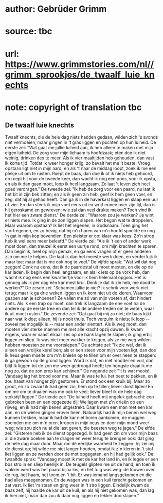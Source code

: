 # author: Gebrüder Grimm
# source: tbc
# url: https://www.grimmstories.com/nl//grimm_sprookjes/de_twaalf_luie_knechts
# note: copyright of translation tbc

## De twaalf luie knechts 

Twaalf knechts, die de hele dag niets hadden gedaan, wilden zich 's
avonds niet vermoeien, maar gingen in 't gras liggen en pochten op hun
luiheid. De eerste zei: "Wat gaat me jullie luiheid aan, ik heb alleen
te maken met mijn eigen luiheid. De zorg voor mijn lichaam is hoofdzaak;
eten doe ik niet weinig, drinken des te meer. Als ik vier maaltijden heb
gehouden, dan vast ik korte tijd. Totdat ik weer honger krijg; zo bevalt
het me 't beste. Vroeg opstaan ligt niet in mijn aard; en als 't naar
de middag loopt, zoek ik me een plekje uit om te rusten. Roept de baas,
dan doe ik of ik niets heb gehoord, en roept hij voor de tweede keer,
dan wacht ik nog een poos, voor ik opsta, en als ik dan gaan moet, loop
ik heel langzaam. Zo laat 't leven zich heel goed verdragen." De
tweede zei: "Ik heb de zorg voor een paard, nu laat ik het bit in zijn
bek zitten; en als ik geen zin heb, geef ik hem geen voer, en zeg, dat
hij al gehad heeft. Dan ga ik in de haverkast liggen en slaap een uur of
vier. En dan steek ik mijn voet eens uit en wrijf ermee over zijn lijf,
dan is hij geroskamd en gewreven; wie zal dan veel drukte maken? Toch
vind ik het hier een zware dienst." De derde zei: "Waarom zou je
werken? Je wint er niets mee. Ik ging in de zon liggen slapen. Het begon
wat te droppelen. Maar waarom opstaan? Ik liet het regenen, in Godsnaam.
Toen ging het stortregenen, en zo hevig, dat hij m'n haren van m'n
hoofd spoelde en nog 'n gat in mijn kop bovendien. Een pleister er op:
klaar was kees. Zo'n strop heb ik wel eens meer beleefd." De vierde
zei: "Als ik 't een of ander werk moet doen, dan treuzel ik eerst een
uurtje rond, om mijn krachten te sparen. Dan begin ik, heel op mijn
gemak, en ga eens vragen of er geen anderen zijn om me te helpen. Die
laat ik dan het meeste werk doen, en verder kijk ik maar toe: maar dat
is me ook nog te veel." De vijfde sprak: "Wat wil dat nog zeggen! Denk
nu eens, dat ik de paardestal uit moet mesten, en die op de kar laden.
Ik begin dan heel langzaam, en als ik iets op de vork heb, dan wacht ik
nog eens een kwartiertje voor ik hem helemaal opgooi. Het is genoeg als
ik per dag één kar mest krui. Denk je dat ik zin heb, me dood te
werken?" De zesde zei: "Schamen jullie je niet? Ik schrik voor werk
niet terug; maar ik ga drie weken liggen en ik kom niet uit de kleren.
Waarvoor gespen aan je schoenen? Ze vallen me zó van mijn voeten af, dat
hindert niets. Als ik een trap op moet, dan trek ik langzaam de ene voet
na de andere op de eerste tree en dan tel ik de andere treden om te
weten, waar ik uit moet rusten." De zevende zei: "Dat gaat bij mij zo
niet; de baas kijkt naar wat ik doe; alleen, hij is nooit thuis. Toch
verzuim ik niets; ik loop -- zoveel me mogelijk is -- maar een ander
slentert. Als ik weg moet, dan moeten vier sterke mannen me met alle
kracht opzij duwen. Ik kwam ergens, waar er naast elkaar zes op de bank
lagen te slapen; ik ging erbij liggen en sliep. Ik was niet meer wakker
te krijgen, als ze me weg wilden hebben moesten ze me voortslepen." De
achtste zei: "Ik zie wel, dat ik alleen een vrolijke kerel ben; als er
een steen voor mijn voeten ligt, dan doe ik heus geen moeite om m'n
knieën op te tillen om er over heen te stappen: ik ga gewoon op de grond
liggen. Word ik nat, en met modder en vuil, dan blijf ik liggen tot de
zon me weer gedroogd heeft; ten hoogste draai ik me nog zo, dat de zon
erop kan schijnen." De negende zei: "'t Is wat moois! Vandaag lag het
brood voor me. Maar ik was te lui, het beet te pakken, en ik zou haast
van honger zijn gestorven. Er stond ook een kruik bij. Maar zo groot, en
zo zwaar! ik had geen zin, hem op te tillen; liever dorst lijden! En om
me om te draaien was me ook te veel; liever bleef ik de hele dag
stokstijf liggen." De tiende zei: "De luiheid heeft mij ongeluk
gebracht: een gebroken been en een opgezette dij: We lagen met z'n
drieën op een rijweg; en ik had mijn benen uitgestrekt. Daar kwam een
man met een kar aan, en de wielen gingen erover heen. Natuurlijk had ik
mijn benen wel weg kunnen trekken, maar ik had de kar niet horen
aankomen; de muggen zoemden me om m'n oren, kropen in mijn neus en door
mijn mond weer weg; wie zou zich nu al die last geven, die beesten weg
te jagen." De elfde zei: "Gisteren heb ik de dienst opgezegd. Ik had
geen zin om voor mijn baas al die zware boeken aan te dragen en weer
terug te brengen ook: dat ging de hele dag maar door. Maar om de
eerlijke waarheid te zeggen: hij zei mij de dienst op; hij wilde me niet
langer houden, omdat ik z'n kleren in 't stof liet liggen en ze werden
door de mot opgegeten, en hij had gelijk ook." De twaalfde sprak:
"Vandaag moest ik met de kar het land in, en ik legde er een bos stro
in en sliep heerlijk in. De teugels glipten me uit de hand, en toen ik
wakker werd was het paard bijna los, en het tuig was weg: de touwen over
de rug, het haam, het toom en 't bit. Er was iemand langsgekomen en die
had alles meegenomen. En de wagen was in een kuil terecht gekomen en zat
vast. Ik liet 'm staan en ging weer in 't stro liggen. Eindelijk kwam
de baas zelf, hij haalde de kar uit de kuil; en als hij niet gekomen
was, dan lag ik hier niet, maar dan zou ik daar nog liggen en lekker
doorslapen."
